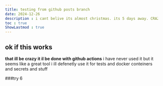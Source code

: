 ```yaml
---
title: testing from github posts branch
date: 2024-12-26
description : i cant belive its almost christmas. its 5 days away. CRAZZZYYYY 
toc : true
ShowLastmod : true
---
```


## ok if this works
**that ill be crazy it il be done with github actions**
i have never used it but it seems like a great tool i ill defenetly use it for tests and docker conteiners and secrets and stuff

###try 6
